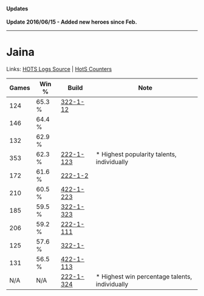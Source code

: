 #### Updates

**Update 2016/06/15 - Added new heroes since Feb.**

***

# Jaina

Links: [HOTS Logs Source](https://www.hotslogs.com/Sitewide/HeroDetails?Hero=Jaina) | [HotS Counters](http://hotscounters.com/#/hero/Jaina)

Games  | Win %  | Build     | Note
-----  | -----  | -----     | ----
124    | 65.3 % | [322-1-12](http://www.heroesfire.com/hots/talent-calculator/jaina#52o0) | 
146    | 64.4 % | [](http://www.heroesfire.com/hots/talent-calculator/jaina#1) | 
132    | 62.9 % | [](http://www.heroesfire.com/hots/talent-calculator/jaina#1) | 
353    | 62.3 % | [222-1-123](http://www.heroesfire.com/hots/talent-calculator/jaina#kdh3) | * Highest popularity talents, individually
172    | 61.6 % | [222-1-2](http://www.heroesfire.com/hots/talent-calculator/jaina#Tra) | 
210    | 60.5 % | [422-1-223](http://www.heroesfire.com/hots/talent-calculator/jaina#sF-d) | 
185    | 59.5 % | [322-1-323](http://www.heroesfire.com/hots/talent-calculator/jaina#oRtB) | 
206    | 59.2 % | [222-1-111](http://www.heroesfire.com/hots/talent-calculator/jaina#kdgt) | 
125    | 57.6 % | [322-1-](http://www.heroesfire.com/hots/talent-calculator/jaina#3Eb) | 
131    | 56.5 % | [422-1-113](http://www.heroesfire.com/hots/talent-calculator/jaina#sFyv) | 
N/A    | N/A    | [222-1-324](http://www.heroesfire.com/hots/talent-calculator/jaina#kdkC) | * Highest win percentage talents, individually
